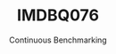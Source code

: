 ---
layout: default
title: IMDBQ076
subtitle: Continuous Benchmarking
selected: IMDB
expanded: Benchmarking
benchmark: /individual_results/IMDBQ076.html
---